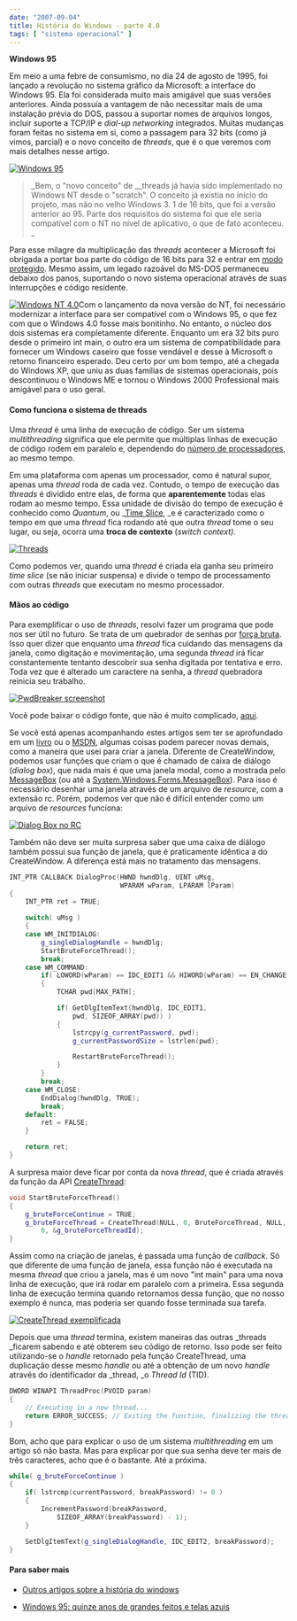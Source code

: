 ```yaml
---
date: "2007-09-04"
title: História do Windows - parte 4.0
tags: [ "sistema operacional" ]
---
```


**Windows 95**

Em meio a uma febre de consumismo, no dia 24 de agosto de 1995, foi lançado a revolução no sistema gráfico da Microsoft: a interface do Windows 95. Ela foi considerada muito mais amigável que suas versões anteriores. Ainda possuía a vantagem de não necessitar mais de uma instalação prévia do DOS, passou a suportar nomes de arquivos longos, incluir suporte a TCP/IP e _dial-up networking_ integrados. Muitas mudanças foram feitas no sistema em si, como a passagem para 32 bits (como já vimos, parcial) e o novo conceito de _threads_, que é o que veremos com mais detalhes nesse artigo.

[![Windows 95](/images/windows95.png)](/images/windows95.png)








> _Bem, o "novo conceito" de __threads já havia sido implementado no Windows NT desde o "scratch". O conceito já existia no início do projeto, mas não no velho Windows 3. 1 de 16 bits, que foi a versão anterior ao 95. Parte dos requisitos do sistema foi que ele seria compatível com o NT no nível de aplicativo, o que de fato aconteceu. _



Para esse milagre da multiplicação das _threads_ acontecer a Microsoft foi obrigada a portar boa parte do código de 16 bits para 32 e entrar em [modo protegido](http://en.wikipedia.org/wiki/Protected_mode). Mesmo assim, um legado razoável do MS-DOS permaneceu debaixo dos panos, suportando o novo sistema operacional através de suas interrupções e código residente.

[![Windows NT 4.0](http://upload.wikimedia.org/wikipedia/en/2/22/Nt4server.png)](http://upload.wikimedia.org/wikipedia/en/2/22/Nt4server.png)Com o lançamento da nova versão do NT, foi necessário modernizar a interface para ser compatível com o Windows 95, o que fez com que o Windows 4.0 fosse mais bonitinho. No entanto, o núcleo dos dois sistemas era completamente diferente. Enquanto um era 32 bits puro desde o primeiro int main, o outro era um sistema de compatibilidade para fornecer um Windows caseiro que fosse vendável e desse à Microsoft o retorno financeiro esperado. Deu certo por um bom tempo, até a chegada do Windows XP, que uniu as duas famílias de sistemas operacionais, pois descontinuou o Windows ME e tornou o Windows 2000 Professional mais amigável para o uso geral.



#### Como funciona o sistema de threads



Uma _thread_ é uma linha de execução de código. Ser um sistema _multithreading_ significa que ele permite que múltiplas linhas de execução de código rodem em paralelo e, dependendo do [número de processadores](http://compare.buscape.com.br/categoria?lkout=1&id=22&kw=quad+core&site_origem=1293522), ao mesmo tempo.

Em uma plataforma com apenas um processador, como é natural supor, apenas uma _thread_ roda de cada vez. Contudo, o tempo de execução das _threads_ é dividido entre elas, de forma que **aparentemente** todas elas rodam ao mesmo tempo. Essa unidade de divisão do tempo de execução é conhecido como _Quantum_, ou _[Time Slice](http://en.wikipedia.org/wiki/Preemption_%28computing%29#Time_slice), _e é caracterizado como o tempo em que uma _thread_ fica rodando até que outra _thread_ tome o seu lugar, ou seja, ocorra uma **troca de contexto** (_switch context)._

[![Threads](/images/threads.gif)](/images/threads.gif)

Como podemos ver, quando uma _thread_ é criada ela ganha seu primeiro _time slice_ (se não iniciar suspensa) e divide o tempo de processamento com outras _threads_ que executam no mesmo processador.



#### Mãos ao código



Para exemplificar o uso de _threads_, resolvi fazer um programa que pode nos ser útil no futuro. Se trata de um quebrador de senhas por [força bruta](http://pt.wikipedia.org/wiki/For%C3%A7a_bruta). Isso quer dizer que enquanto uma _thread_ fica cuidando das mensagens da janela, como digitação e movimentação, uma segunda _thread_ irá ficar constantemente tentanto descobrir sua senha digitada por tentativa e erro. Toda vez que é alterado um caractere na senha, a _thread_ quebradora reinicia seu trabalho.

[![PwdBreaker screenshot](/images/pwdbreaker.png)](/images/pwdbreaker.png)

Você pode baixar o código fonte, que não é muito complicado, [aqui](/images/pwdbreaker.7z).

Se você está apenas acompanhando estes artigos sem ter se aprofundado em um [livro](http://compare.buscape.com.br/categoria?lkout=1&id=3482&kw=programacao+windows+c++&site_origem=1293522) ou o [MSDN](http://msdn.microsoft.com), algumas coisas podem parecer novas demais, como a maneira que usei para criar a janela. Diferente de CreateWindow, podemos usar funções que criam o que é chamado de caixa de diálogo (_dialog box_), que nada mais é que uma janela modal, como a mostrada pelo [MessageBox](http://msdn2.microsoft.com/en-us/library/ms645505.aspx) (ou até a [System.Windows.Forms.MessageBox](http://msdn2.microsoft.com/en-us/library/system.windows.forms.messagebox.aspx)). Para isso é necessário desenhar uma janela através de um arquivo de _resource_, com a extensão rc. Porém, podemos ver que não é difícil entender como um arquivo de _resources_ funciona:

[![Dialog Box no RC](/images/dialogbox.png)](/images/dialogbox.png)

Também não deve ser muita surpresa saber que uma caixa de diálogo também possui sua função de janela, que é praticamente idêntica a do CreateWindow. A diferença está mais no tratamento das mensagens.

```cpp
INT_PTR CALLBACK DialogProc(HWND hwndDlg, UINT uMsg, 
							WPARAM wParam, LPARAM lParam)
{
	INT_PTR ret = TRUE;

	switch( uMsg )
	{
	case WM_INITDIALOG:
		g_singleDialogHandle = hwndDlg;
		StartBruteForceThread();
		break;
	case WM_COMMAND:
		if( LOWORD(wParam) == IDC_EDIT1 && HIWORD(wParam) == EN_CHANGE )
		{
			TCHAR pwd[MAX_PATH];

			if( GetDlgItemText(hwndDlg, IDC_EDIT1, 
				pwd, SIZEOF_ARRAY(pwd)) )
			{
				lstrcpy(g_currentPassword, pwd);
				g_currentPasswordSize = lstrlen(pwd);

				RestartBruteForceThread();
			}
		}
		break;
	case WM_CLOSE:
		EndDialog(hwndDlg, TRUE);
		break;
	default:
		ret = FALSE;
	}

	return ret;
} 

```


A surpresa maior deve ficar por conta da nova _thread_, que é criada através da função da API [CreateThread](http://msdn2.microsoft.com/en-us/library/ms682453.aspx):

```cpp
void StartBruteForceThread()
{
	g_bruteForceContinue = TRUE;
	g_bruteForceThread = CreateThread(NULL, 0, BruteForceThread, NULL, 
		0, &g_bruteForceThreadId);
} 

```


Assim como na criação de janelas, é passada uma função de _callback_. Só que diferente de uma função de janela, essa função não é executada na mesma _thread_ que criou a janela, mas é um novo "int main" para uma nova linha de execução, que irá rodar em paralelo com a primeira. Essa segunda linha de execução termina quando retornamos dessa função, que no nosso exemplo é nunca, mas poderia ser quando fosse terminada sua tarefa.

[![CreateThread exemplificada](/images/createbruteforcethread.gif)](/images/createbruteforcethread.gif)

Depois que uma _thread_ termina, existem maneiras das outras _threads _ficarem sabendo e até obterem seu código de retorno. Isso pode ser feito utilizando-se o _handle_ retornado pela função CreateThread, uma duplicação desse mesmo _handle_ ou até a obtenção de um novo _handle_ através do identificador da _thread, _o _Thread Id_ (TID).

```cpp
DWORD WINAPI ThreadProc(PVOID param)
{
	// Executing in a new thread...
	return ERROR_SUCCESS; // Exiting the function, finalizing the thread.
} 

```


Bom, acho que para explicar o uso de um sistema _multithreading_ em um artigo só não basta. Mas para explicar por que sua senha deve ter mais de três caracteres, acho que é o bastante. Até a próxima.

```cpp
while( g_bruteForceContinue )
{
	if( lstrcmp(currentPassword, breakPassword) != 0 )
	{
		IncrementPassword(breakPassword, 
			SIZEOF_ARRAY(breakPassword) - 1);
	}

	SetDlgItemText(g_singleDialogHandle, IDC_EDIT2, breakPassword);
} 

```




#### Para saber mais






    
  * [Outros artigos sobre a história do windows](http://www.caloni.com.br/search/historia%20do%20windows%20-%20parte)

    
  * [Windows 95: quinze anos de grandes feitos e telas azuis](http://www.geek.com.br/posts/13665-windows-95-quinze-anos-de-grandes-feitos-e-telas-azuis)


